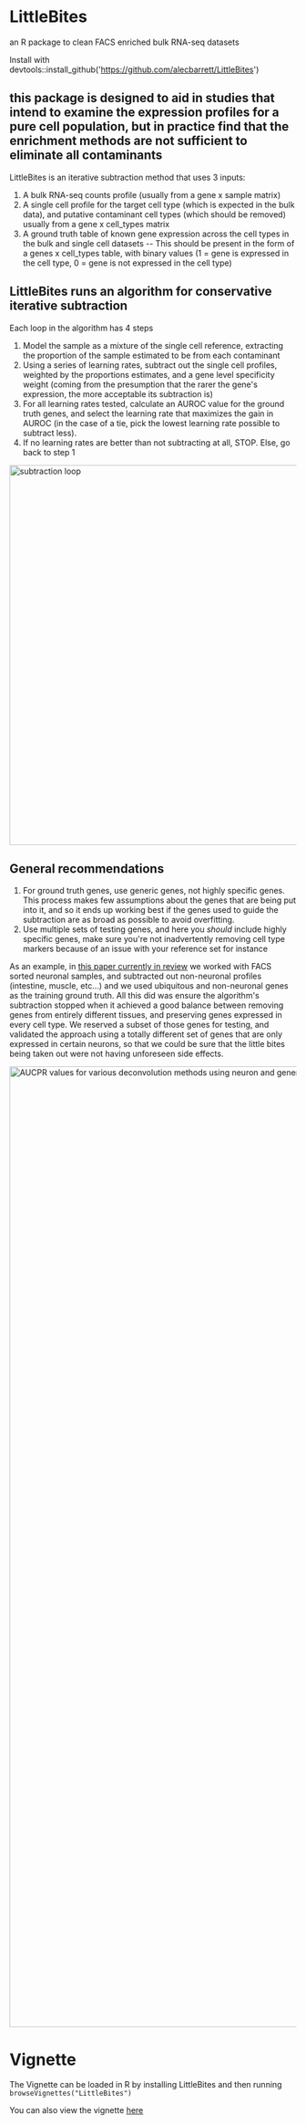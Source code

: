 # LittleBites
an R package to clean FACS enriched bulk RNA-seq datasets

Install with devtools::install_github('https://github.com/alecbarrett/LittleBites')


## this package is designed to aid in studies that intend to examine the expression profiles for a pure cell population, but in practice find that the enrichment methods are not sufficient to eliminate all contaminants

LittleBites is an iterative subtraction method that uses 3 inputs:
1) A bulk RNA-seq counts profile (usually from a gene x sample matrix)
2) A single cell profile for the target cell type (which is expected in the bulk data), and putative contaminant cell types (which should be removed) usually from a gene x cell_types matrix
3) A ground truth table of known gene expression across the cell types in the bulk and single cell datasets -- This should be present in the form of a genes x cell_types table, with binary values (1 = gene is expressed in the cell type, 0 = gene is not expressed in the cell type)

## LittleBites runs an algorithm for conservative iterative subtraction

Each loop in the algorithm has 4 steps
1) Model the sample as a mixture of the single cell reference, extracting the proportion of the sample estimated to be from each contaminant
2) Using a series of learning rates, subtract out the single cell profiles, weighted by the proportions estimates, and a gene level specificity weight (coming from the presumption that the rarer the gene's expression, the more acceptable its subtraction is)
3) For all learning rates tested, calculate an AUROC value for the ground truth genes, and select the learning rate that maximizes the gain in AUROC (in the case of a tie, pick the lowest learning rate possible to subtract less).
4) If no learning rates are better than not subtracting at all, STOP. Else, go back to step 1

<img width="666" alt="subtraction loop" src="https://github.com/user-attachments/assets/6a7a3ca9-3438-4fb2-b50f-2d7e4d6a9b9b" />

## General recommendations

1) For ground truth genes, use generic genes, not highly specific genes. This process makes few assumptions about the genes that are being put into it, and so it ends up working best if the genes used to guide the subtraction are as broad as possible to avoid overfitting.
2) Use multiple sets of testing genes, and here you *should* include highly specific genes, make sure you're not inadvertently removing cell type markers because of an issue with your reference set for instance

As an example, in [this paper currently in review](https://www.biorxiv.org/content/10.1101/2025.01.26.634951v1) we worked with FACS sorted neuronal samples, and subtracted out non-neuronal profiles (intestine, muscle, etc...) and we used ubiquitous and non-neuronal genes as the training ground truth. All this did was ensure the algorithm's subtraction stopped when it achieved a good balance between removing genes from entirely different tissues, and preserving genes expressed in every cell type. We reserved a subset of those genes for testing, and validated the approach using a totally different set of genes that are only expressed in certain neurons, so that we could be sure that the little bites being taken out were not having unforeseen side effects.

<img width="1684" alt="AUCPR values for various deconvolution methods using neuron and generic markers" src="https://github.com/user-attachments/assets/0d6f347c-2b06-4f82-a27c-cabd2f1a8633" />


# Vignette

The Vignette can be loaded in R by installing LittleBites and then running `browseVignettes("LittleBites")`

You can also view the vignette [here](https://github.com/alecbarrett/LittleBites/blob/main/Vignettes/Vignette.html)
